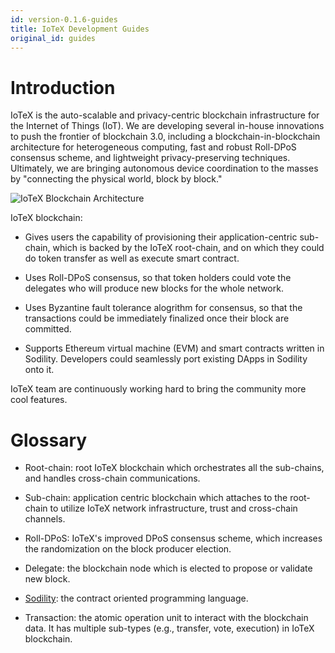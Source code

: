```yaml
---
id: version-0.1.6-guides
title: IoTeX Development Guides
original_id: guides
---
```


# Introduction

IoTeX is the auto-scalable and privacy-centric blockchain infrastructure for the Internet of Things (IoT). We are developing several in-house innovations to push the frontier of blockchain 3.0, including a blockchain-in-blockchain architecture for heterogeneous computing, fast and robust Roll-DPoS consensus scheme, and lightweight privacy-preserving techniques. Ultimately, we are bringing autonomous device coordination to the masses by "connecting the physical world, block by block."

![IoTeX Blockchain Architecture](https://cdn-images-1.medium.com/max/2000/0*cPrsvVa1wIE0cqnS)

IoTeX blockchain:
- Gives users the capability of provisioning their application-centric sub-chain, which is backed by the IoTeX root-chain, and on which they could do token transfer as well as execute smart contract.

- Uses Roll-DPoS consensus, so that token holders could vote the delegates who will produce new blocks for the whole network.

- Uses Byzantine fault tolerance alogrithm for consensus, so that the transactions could be immediately finalized once their block are committed.

- Supports Ethereum virtual machine (EVM) and smart contracts written in Sodility. Developers could seamlessly port existing DApps in Sodility onto it.

IoTeX team are continuously working hard to bring the community more cool features.

# Glossary

- Root-chain: root IoTeX blockchain which orchestrates all the sub-chains, and handles cross-chain communications.

- Sub-chain: application centric blockchain which attaches to the root-chain to utilize IoTeX network infrastructure, trust and cross-chain channels.

- Roll-DPoS: IoTeX's improved DPoS consensus scheme, which increases the randomization on the block producer election.

- Delegate: the blockchain node which is elected to propose or validate new block.

- [Sodility](https://en.wikipedia.org/wiki/Solidity): the contract oriented programming language.

- Transaction: the atomic operation unit to interact with the blockchain data. It has multiple sub-types (e.g., transfer, vote, execution) in IoTeX blockchain.
